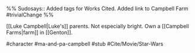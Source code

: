 %%
Sudosays:: Added tags for Works Cited. Added link to Campbell Farm
#trivialChange 
%%

[[Luke Campbell|Luke's]] parents. Not especially bright. Own a [[Campbell Farms|farm]] in [[Genton]].

#character #ma-and-pa-campbell #stub #Cite/Movie/Star-Wars 